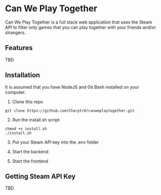 # Can We Play Together

Can We Play Together is a full stack web application that uses the Steam API to filter only games that you can play together with your friends and/or strangers.

## Features
TBD

## Installation
It is assumed that you have NodeJS and Git Bash installed on your computer.
1. Clone this repo
```
git clone https://github.com/Charptr0/canweplaytogether.git
```

2. Run the install.sh script
```
chmod +x install.sh
./install.sh
```

3. Put your Steam API key into the .env folder

4. Start the backend
5. Start the frontend

## Getting Steam API Key
TBD
